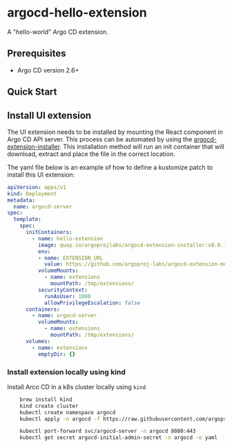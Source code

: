 # argocd-hello-extension

A "hello-world" Argo CD extension.

## Prerequisites

- Argo CD version 2.6+

## Quick Start

## Install UI extension

The UI extension needs to be installed by mounting the React component
in Argo CD API server. This process can be automated by using the
[argocd-extension-installer][1]. This installation method will run an
init container that will download, extract and place the file in the
correct location.

The yaml file below is an example of how to define a kustomize patch
to install this UI extension:

```yaml
apiVersion: apps/v1
kind: Deployment
metadata:
  name: argocd-server
spec:
  template:
    spec:
      initContainers:
        - name: hello-extension
          image: quay.io/argoprojlabs/argocd-extension-installer:v0.0.1
          env:
          - name: EXTENSION_URL
            value: https://github.com/argoproj-labs/argocd-extension-metrics/releases/download/v1.0.0/extension.tar.gz
          volumeMounts:
            - name: extensions
              mountPath: /tmp/extensions/
          securityContext:
            runAsUser: 1000
            allowPrivilegeEscalation: false
      containers:
        - name: argocd-server
          volumeMounts:
            - name: extensions
              mountPath: /tmp/extensions/
      volumes:
        - name: extensions
          emptyDir: {}
```

### Install extension locally using kind

Install Arco CD in a k8s cluster locally using `kind`

```bash
    brew install kind
    kind create cluster
    kubectl create namespace argocd
    kubectl apply -n argocd -f https://raw.githubusercontent.com/argoproj/argo-cd/v2.10.0-rc1/manifests/install.yaml

    kubectl port-forward svc/argocd-server -n argocd 8080:443
    kubectl get secret argocd-initial-admin-secret -n argocd -o yaml

```

[1]: https://github.com/argoproj-labs/argocd-extension-installer
